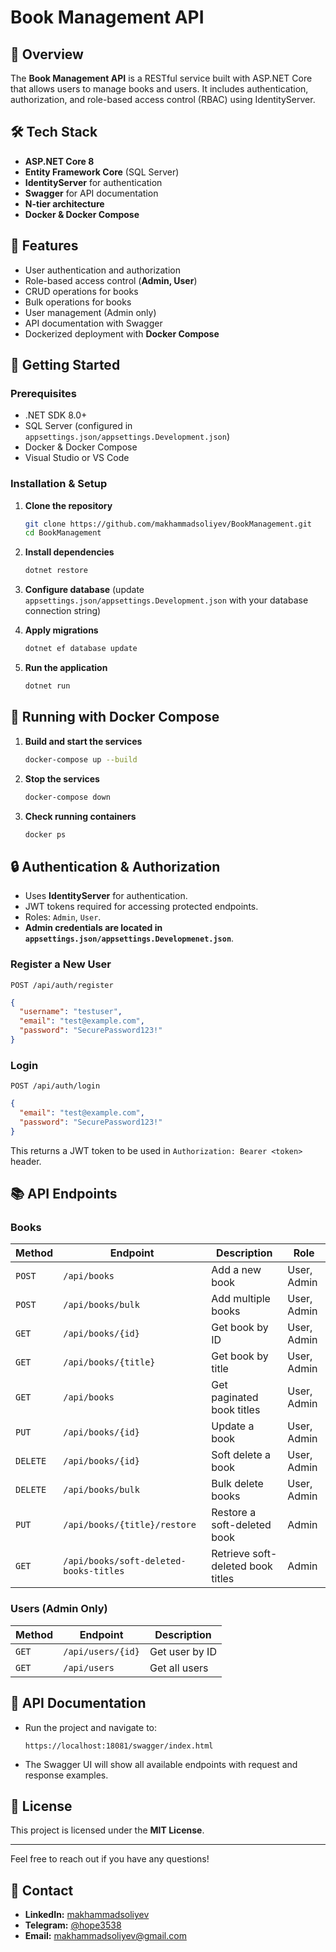# Book Management API 

## 📌 Overview

The **Book Management API** is a RESTful service built with ASP.NET Core that allows users to manage books and users. It includes authentication, authorization, and role-based access control (RBAC) using IdentityServer.

## 🛠 Tech Stack

- **ASP.NET Core 8**
- **Entity Framework Core** (SQL Server)
- **IdentityServer** for authentication
- **Swagger** for API documentation
- **N-tier architecture**
- **Docker & Docker Compose**

## 🚀 Features

- User authentication and authorization
- Role-based access control (**Admin, User**)
- CRUD operations for books
- Bulk operations for books
- User management (Admin only)
- API documentation with Swagger
- Dockerized deployment with **Docker Compose**

## 🐜 Getting Started

### Prerequisites

- .NET SDK 8.0+
- SQL Server (configured in `appsettings.json/appsettings.Development.json`)
- Docker & Docker Compose
- Visual Studio or VS Code

### Installation & Setup

1. **Clone the repository**

   ```sh
   git clone https://github.com/makhammadsoliyev/BookManagement.git
   cd BookManagement
   ```

2. **Install dependencies**

   ```sh
   dotnet restore
   ```

3. **Configure database** (update `appsettings.json/appsettings.Development.json` with your database connection string)

4. **Apply migrations**

   ```sh
   dotnet ef database update
   ```

5. **Run the application**

   ```sh
   dotnet run
   ```

## 🐳 Running with Docker Compose

1. **Build and start the services**

   ```sh
   docker-compose up --build
   ```

2. **Stop the services**

   ```sh
   docker-compose down
   ```

3. **Check running containers**

   ```sh
   docker ps
   ```

## 🔒 Authentication & Authorization

- Uses **IdentityServer** for authentication.
- JWT tokens required for accessing protected endpoints.
- Roles: `Admin`, `User`.
- **Admin credentials are located in `appsettings.json/appsettings.Developmenet.json`**.

### Register a New User

```http
POST /api/auth/register
```

```json
{
  "username": "testuser",
  "email": "test@example.com",
  "password": "SecurePassword123!"
}
```

### Login

```http
POST /api/auth/login
```

```json
{
  "email": "test@example.com",
  "password": "SecurePassword123!"
}
```

This returns a JWT token to be used in `Authorization: Bearer <token>` header.

## 📚 API Endpoints

### Books

| Method   | Endpoint                         | Description               | Role        |
| -------- | -------------------------------- | ------------------------- | ----------- |
| `POST`   | `/api/books`                     | Add a new book            | User, Admin |
| `POST`   | `/api/books/bulk`                | Add multiple books        | User, Admin |
| `GET`    | `/api/books/{id}`                | Get book by ID            | User, Admin |
| `GET`    | `/api/books/{title}`             | Get book by title         | User, Admin |
| `GET`    | `/api/books`                     | Get paginated book titles | User, Admin |
| `PUT`    | `/api/books/{id}`                | Update a book             | User, Admin |
| `DELETE` | `/api/books/{id}`                | Soft delete a book        | User, Admin |
| `DELETE` | `/api/books/bulk`                | Bulk delete books         | User, Admin |
| `PUT`    | `/api/books/{title}/restore`     | Restore a soft-deleted book | Admin |
| `GET`    | `/api/books/soft-deleted-books-titles` | Retrieve soft-deleted book titles | Admin |

### Users (Admin Only)

| Method | Endpoint          | Description    |
| ------ | ----------------- | -------------- |
| `GET`  | `/api/users/{id}` | Get user by ID |
| `GET`  | `/api/users`      | Get all users  |

## 📝 API Documentation

- Run the project and navigate to:
  ```
  https://localhost:18081/swagger/index.html
  ```
- The Swagger UI will show all available endpoints with request and response examples.

## 📝 License

This project is licensed under the **MIT License**.

---

Feel free to reach out if you have any questions!

## 👤 Contact

- **LinkedIn:** [makhammadsoliyev](https://www.linkedin.com/in/umidbek-makhammadsoliyev/)
- **Telegram:** [@hope3538](https://t.me/hope3538)
- **Email:** makhammadsoliyev@gmail.com
